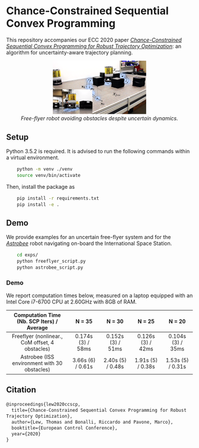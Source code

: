 # Chance-Constrained Sequential Convex Programming

This repository accompanies our ECC 2020 paper *[Chance-Constrained Sequential Convex Programming for Robust Trajectory Optimization](http://asl.stanford.edu/wp-content/papercite-data/pdf/Lew.Bonalli.Pavone.ECC20.pdf)*: an algorithm for uncertainty-aware trajectory planning.


<p align="center">
  <img src="doc/freeflyer.png" width="50%"/>
  <br /><em>Free-flyer robot avoiding obstacles despite uncertain dynamics.</em>
</p>


## Setup

Python 3.5.2 is required. It is advised to run the following commands within a virtual environment. 
```bash
	python -m venv ./venv
	source venv/bin/activate
```
Then, install the package as
```bash
	pip install -r requirements.txt
	pip install -e .
```

## Demo

We provide examples for an uncertain free-flyer system and for the *[Astrobee](https://ntrs.nasa.gov/archive/nasa/casi.ntrs.nasa.gov/20160007769.pdf)* robot navigating on-board the International Space Station.
```bash
	cd exps/
	python freeflyer_script.py
	python astrobee_script.py
```

### Demo
We report computation times below, measured on a laptop equipped with an Intel Core i7-6700 CPU at 2.60GHz with 8GB of RAM.

| Computation Time (Nb. SCP Iters) / Average |  N = 35 | N = 30 | N = 25 | N = 20 |
| :---: | :---: | :---: | :---: | :---: |
| Freeflyer (nonlinear., CoM offset, 4 obstacles) | 0.174s (3) / 58ms | 0.152s (3) / 51ms | 0.126s (3) / 42ms | 0.104s (3) / 35ms |
| Astrobee (ISS environment with 30 obstacles) | 3.66s (6) / 0.61s | 2.40s (5) / 0.48s | 1.91s (5) / 0.38s | 1.53s (5) / 0.31s |


## Citation

```
@inproceedings{lew2020ccscp,
  title={Chance-Constrained Sequential Convex Programming for Robust Trajectory Optimization},
  author={Lew, Thomas and Bonalli, Riccardo and Pavone, Marco},
  booktitle={European Control Conference},
  year={2020}
}
```
